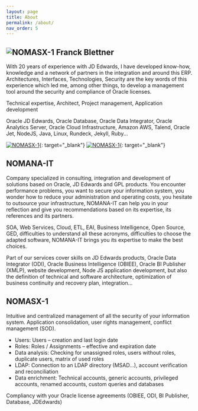 ```yaml
---
layout: page
title: About
permalink: /about/
nav_order: 5
---
```

## ![NOMASX-1](https://docs.nomana-it.fr/assets/about/fbl_logo.png) Franck Blettner 

With 20 years of experience with JD Edwards, I have developed know-how, knowledge and a network of partners in the integration and around this ERP. Architectures, Interfaces, Technologies, Security are the key words of this experience which led me, among other things, to develop a management tool around the security and compliance of Oracle licenses.

Technical expertise, Architect, Project management, Application development

Oracle JD Edwards, Oracle Database, Oracle Data Integrator, Oracle Analytics Server, Oracle Cloud Infrastructure, Amazon AWS, Talend, Oracle Jet, NodeJS, Java, Linux, Rundeck, Jekyll, Ruby...
 
[![NOMASX-1](https://docs.nomana-it.fr/assets/about/linkedin.png)](http://www.linkedin.com/in/franck-blettner-72509510){: target="_blank"} 
[![NOMASX-1](https://docs.nomana-it.fr/assets/about/twitter.png)](https://twitter.com/fblettner){: target="_blank"} 

## NOMANA-IT

Company specialized in consulting, integration and development of solutions based on Oracle, JD Edwards and GPL products.
You encounter performance problems, you want to secure your information system, you wonder how to reduce your administration and operating costs, you hesitate to outsource your infrastructure, NOMANA-IT can help you in your reflection and give you recommendations based on its expertise, its references and its partners.

SOA, Web Services, Cloud, ETL, EAI, Business Intelligence, Open Source, GED, difficulties to understand all these acronyms, difficulties to choose the adapted software, NOMANA-IT brings you its expertise to make the best choices.

Part of our services cover skills on JD Edwards products, Oracle Data Integrator (ODI), Oracle Business Intelligence (OBIEE), Oracle BI Publisher (XMLP), website development, Node JS application development, but also the definition of technical and software architecture, optimization of business continuity and recovery plan, integration…

## NOMASX-1

Intuitive and centralized management of all the security of your information system. Application consolidation, user rights management, conflict management (SOD).
* Users: Users – creation and last login date
* Roles: Roles / Assignments –  effective and expiration date
* Data analysis: Checking for unassigned roles, users without roles, duplicate users, matrix of used roles
* LDAP: Connection to an LDAP directory (MSAD…), account verification and reconciliation
* Data enrichment: Technical accounts, generic accounts, privileged accounts, renamed accounts, custom queries and databases

Compliancy with your Oracle license agreements (OBIEE, ODI, BI Publisher, Database, JDEdwards)